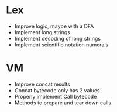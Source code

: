 # Lex
* Improve logic, maybe with a DFA
* Implement long strings
* Implement decoding of long strings
* Implement scientific notation numerals

# VM
* Improve concat results
* Concat bytecode only has 2 values
* Properly implement Call bytecode
* Methods to prepare and tear down calls